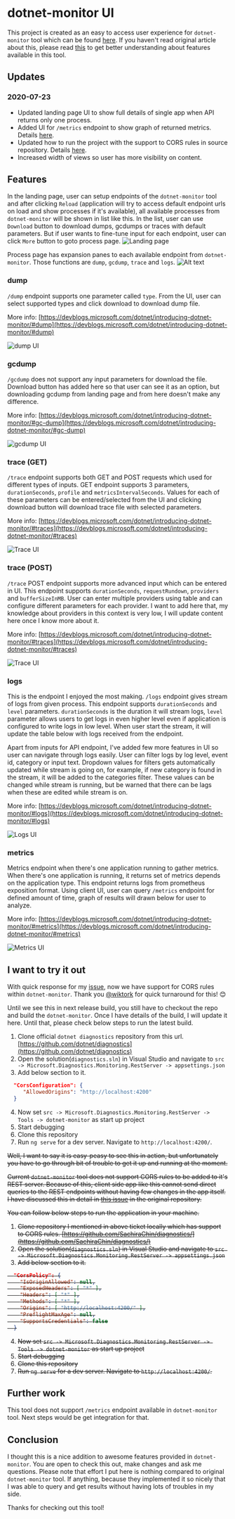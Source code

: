 # dotnet-monitor UI

<!-- dotnet exec "D:\dev\repos\dotnet-diagnostics\artifacts\bin\dotnet-monitor\Debug\netcoreapp2.1\dotnet-monitor.dll" collect --corsAllowedOrigins http://localhost:4200 -u http://localhost:59865 --metricUrls http://localhost:59866 -->

This project is created as an easy to access user experience for `dotnet-monitor` tool which can be found [here](https://github.com/dotnet/diagnostics). If you haven't read original article about this, please read [this](https://devblogs.microsoft.com/dotnet/introducing-dotnet-monitor/) to get better understanding about features available in this tool.

## Updates

### 2020-07-23

- Updated landing page UI to show full details of single app when API returns only one process.
- Added UI for `/metrics` endpoint to show graph of returned metrics. Details [here](#metrics).
- Updated how to run the project with the support to CORS rules in source repository. Details [here](#i-want-to-try-it-out).
- Increased width of views so user has more visibility on content.

## Features

In the landing page, user can setup endpoints of the `dotnet-monitor` tool and after clicking `Reload` (application will try to access default endpoint urls on load and show processes if it's available), all available processes from `dotnet-monitor` will be shown in list like this. In the list, user can use `Download` button to download dumps, gcdumps or traces with default parameters. But if user wants to fine-tune input for each endpoint, user can click `More` button to goto process page.
![Landing page](documentation/images/home.png?raw=true "Landing page")

Process page has expansion panes to each available endpoint from `dotnet-monitor`. Those functions are `dump`, `gcdump`, `trace` and `logs`.
![Alt text](documentation/images/process-home.png?raw=true "Title")

### dump

`/dump` endpoint supports one parameter called `type`. From the UI, user can select supported types and click download to download dump file.

More info: [https://devblogs.microsoft.com/dotnet/introducing-dotnet-monitor/#dump](https://devblogs.microsoft.com/dotnet/introducing-dotnet-monitor/#dump)

![dump UI](documentation/images/dump.png?raw=true "dump UI")

### gcdump

`/gcdump` does not support any input parameters for download the file. Download button has added here so that user can see it as an option, but downloading gcdump from landing page and from here doesn't make any difference.

More info: [https://devblogs.microsoft.com/dotnet/introducing-dotnet-monitor/#gc-dump](https://devblogs.microsoft.com/dotnet/introducing-dotnet-monitor/#gc-dump)

![gcdump UI](documentation/images/gcdump.png?raw=true "gcdump UI")

### trace (GET)

`/trace` endpoint supports both GET and POST requests which used for different types of inputs. GET endpoint supports 3 parameters, `durationSeconds`, `profile` and `metricsIntervalSeconds`. Values for each of these parameters can be entered/selected from the UI and clicking download button will download trace file with selected parameters.

More info: [https://devblogs.microsoft.com/dotnet/introducing-dotnet-monitor/#traces](https://devblogs.microsoft.com/dotnet/introducing-dotnet-monitor/#traces)

![Trace UI](documentation/images/trace-get.png?raw=true "Trace UI")

### trace (POST)

`/trace` POST endpoint supports more advanced input which can be entered in UI. This endpoint supports `durationSeconds`, `requestRundown`, `providers` and `bufferSizeInMB`. User can enter multiple providers using table and can configure different parameters for each provider. I want to add here that, my knowledge about providers in this context is very low, I will update content here once I know more about it.

More info: [https://devblogs.microsoft.com/dotnet/introducing-dotnet-monitor/#traces](https://devblogs.microsoft.com/dotnet/introducing-dotnet-monitor/#traces)

![Trace UI](documentation/images/trace-post.png?raw=true "Trace UI")

### logs

This is the endpoint I enjoyed the most making. `/logs` endpoint gives stream of logs from given process. This endpoint supports `durationSeconds` and `level` parameters. `durationSeconds` is the duration it will stream logs, `level` parameter allows users to get logs in even higher level even if application is configured to write logs in low level. When user start the stream, it will update the table below with logs received from the endpoint.

Apart from inputs for API endpoint, I've added few more features in UI so user can navigate through logs easily. User can filter logs by log level, event id, category or input text. Dropdown values for filters gets automatically updated while stream is going on, for example, if new category is found in the stream, it will be added to the categories filter. These values can be changed while stream is running, but be warned that there can be lags when these are edited while stream is on.

More info: [https://devblogs.microsoft.com/dotnet/introducing-dotnet-monitor/#logs](https://devblogs.microsoft.com/dotnet/introducing-dotnet-monitor/#logs)

![Logs UI](documentation/images/logs.png?raw=true "Logs UI")

### metrics

Metrics endpoint when there's one application running to gather metrics. When there's one application is running, it returns set of metrics depends on the application type. This endpoint returns logs from prometheus exposition format. Using client UI, user can query `/metrics` endpoint for defined amount of time, graph of results will drawn below for user to analyze.

More info: [https://devblogs.microsoft.com/dotnet/introducing-dotnet-monitor/#metrics](https://devblogs.microsoft.com/dotnet/introducing-dotnet-monitor/#metrics)

![Metrics UI](documentation/images/metrics.png?raw=true "Metrics UI")

## I want to try it out

With quick response for my [issue](https://github.com/dotnet/diagnostics/issues/1346), now we have support for CORS rules within `dotnet-monitor`. Thank you [@wiktork](https://github.com/wiktork) for quick turnaround for this! 😊

Until we see this in next release build, you still have to checkout the repo and build the `dotnet-monitor`. Once I have details of the build, I will update it here. Until that, please check below steps to run the latest build.

1. Clone official `dotnet diagnostics` repository from this url. [https://github.com/dotnet/diagnostics](https://github.com/dotnet/diagnostics)
2. Open the solution(`diagnostics.sln`) in Visual Studio and navigate to `src -> Microsoft.Diagnostics.Monitoring.RestServer -> appsettings.json`
3. Add below section to it.

```json
  "CorsConfiguration": {
     "AllowedOrigins": "http://localhost:4200"
  }
```

4. Now set `src -> Microsoft.Diagnostics.Monitoring.RestServer -> Tools -> dotnet-monitor` as start up project
5. Start debugging
6. Clone this repository
7. Run `ng serve` for a dev server. Navigate to `http://localhost:4200/`.

<strike>
Well, I want to say it is easy-peasy to see this in action, but unfortunately you have to go through bit of trouble to get it up and running at the moment.

Current `dotnet-monitor` tool does not support CORS rules to be added to it's REST server. Because of this, client side app like this cannot send direct queries to the REST endpoints without having few changes in the app itself. I have discussed this in detail in [this issue](https://github.com/dotnet/diagnostics/issues/1346) in the original repository.

You can follow below steps to run the application in your machine.

1. Clone repository I mentioned in above ticket locally which has support to CORS rules. [https://github.com/SachiraChin/diagnostics/](https://github.com/SachiraChin/diagnostics/)
2. Open the solution(`diagnostics.sln`) in Visual Studio and navigate to `src -> Microsoft.Diagnostics.Monitoring.RestServer -> appsettings.json`
3. Add below section to it.

```json
  "CorsPolicy": {
    "IsOriginAllowed": null,
    "ExposedHeaders": [ "*" ],
    "Headers": [ "*" ],
    "Methods": [ "*" ],
    "Origins": [ "http://localhost:4200/" ],
    "PreflightMaxAge": null,
    "SupportsCredentials": false
  }
```

4. Now set `src -> Microsoft.Diagnostics.Monitoring.RestServer -> Tools -> dotnet-monitor` as start up project
5. Start debugging
6. Clone this repository
7. Run `ng serve` for a dev server. Navigate to `http://localhost:4200/`. 
</strike>

## Further work

This tool does not support `/metrics` endpoint available in `dotnet-monitor` tool. Next steps would be get integration for that.

## Conclusion

I thought this is a nice addition to awesome features provided in `dotnet-monitor`. You are open to check this out, make changes and ask me questions. Please note that effort I put here is nothing compared to original `dotnet-monitor` tool. If anything, because they implemented it so nicely that I was able to query and get results without having lots of troubles in my side.

Thanks for checking out this tool!
